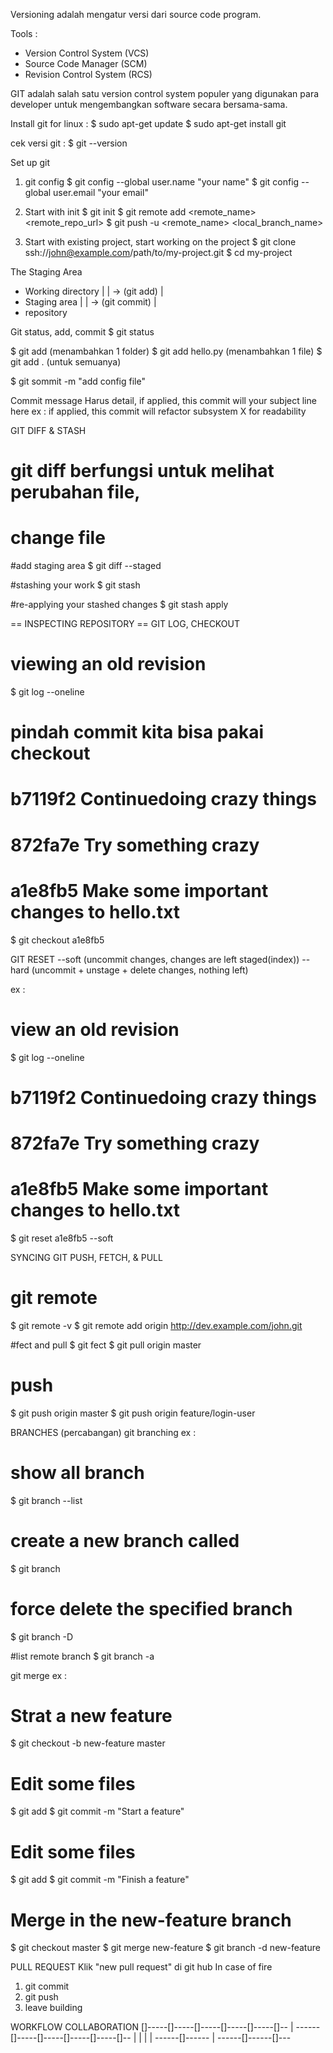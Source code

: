 Versioning adalah mengatur versi dari source code program. 

Tools : 
- Version Control System (VCS)
- Source Code Manager (SCM)
- Revision Control System (RCS)

GIT adalah salah satu version control system populer yang digunakan para developer untuk mengembangkan software secara bersama-sama. 

Install git for linux :
$ sudo apt-get update
$ sudo apt-get install git

cek versi git :
$ git --version

Set up git
1. git config
   $ git config --global user.name "your name"
   $ git config --global user.email "your email"
   
2. Start with init
   $ git init
   $ git remote add <remote_name> <remote_repo_url>
   $ git push -u <remote_name> <local_branch_name>
   
3. Start with existing project, start working on the project
   $ git clone ssh://john@example.com/path/to/my-project.git
   $ cd my-project
   
The Staging Area
- Working directory 
   |
   | -> (git add)
   |
- Staging area
   |
   | -> (git commit)
   |
- repository 

Git status, add, commit
  $ git status 
    
  $ git add <directory> (menambahkan 1 folder)
  $ git add hello.py (menambahkan 1 file)
  $ git add . (untuk semuanya)
  
  $ git sommit -m "add config file"
  

Commit message
Harus detail, if applied, this commit will your subject line here
ex : if applied, this commit will refactor subsystem X for readability

GIT DIFF & STASH
# git diff berfungsi untuk melihat perubahan file, 
# change file
#add staging area
$ git diff --staged

#stashing your work
$ git stash

#re-applying your stashed changes
$ git stash apply



== INSPECTING REPOSITORY ==
GIT LOG, CHECKOUT
# viewing an old revision
  $ git log --oneline

# pindah commit kita bisa pakai checkout
# b7119f2 Continuedoing crazy things
# 872fa7e Try something crazy
# a1e8fb5 Make some important changes to hello.txt
  $ git checkout a1e8fb5

GIT RESET
--soft (uncommit changes, changes are left staged(index))
--hard (uncommit + unstage + delete changes, nothing left)

ex : 
# view an old revision
$ git log --oneline

# b7119f2 Continuedoing crazy things
# 872fa7e Try something crazy
# a1e8fb5 Make some important changes to hello.txt
  $ git reset a1e8fb5 --soft
  
SYNCING
GIT PUSH, FETCH, & PULL
# git remote
$ git remote -v
$ git remote add origin http://dev.example.com/john.git

#fect and pull
$ git fect
$ git pull origin master

# push 
$ git push origin master
$ git push origin feature/login-user

BRANCHES (percabangan)
git branching
ex :
# show all branch
$ git branch --list

# create a new branch called <branch>
$ git branch <branch>

# force delete the specified branch
$ git branch -D <branch>

#list remote branch
$ git branch -a

git merge
ex : 
# Strat a new feature
$ git checkout -b new-feature master
# Edit some files
$ git add <file>
$ git commit -m "Start a feature"
# Edit some files
$ git add <file>
$ git commit -m "Finish a feature"
# Merge in the new-feature branch
$ git checkout master
$ git merge new-feature
$ git branch -d new-feature

PULL REQUEST
Klik "new pull request" di git hub
In case of fire
1. git commit 
2. git push
3. leave building

WORKFLOW COLLABORATION
<master>  []-----[]-----[]-----[]-----[]-----[]--
	       |
<develop>  ------[]-----[]-----[]-----[]-----[]--
		         |	    |	    |
<feature>	     |	     ------[]------
		         |
<feature>	     ------[]------[]---



